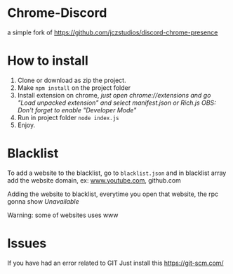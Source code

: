 # Chrome-Discord
a simple fork of https://github.com/jczstudios/discord-chrome-presence


 # How to install

 1. Clone or download as zip the project.
 2. Make `npm install` on the project folder
 3. Install extension on chrome, *just open chrome://extensions and go "Load unpacked extension" and select manifest.json or Rich.js*
 *OBS: Don't forget to enable "Developer Mode"*
 4. Run in project folder `node index.js` 
 5. Enjoy.

# Blacklist

To add a website to the blacklist, go to `blacklist.json` and in blacklist array add the website domain, ex: www.youtube.com, github.com

Adding the website to blacklist, everytime you open that website, the rpc gonna show *Unavailable*

Warning: some of websites uses www

# Issues

If you have had an error related to GIT
Just install this https://git-scm.com/
